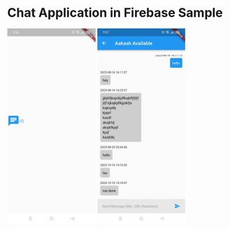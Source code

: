 # Chat Application in Firebase Sample

<div float="left">
  <img src="assets/1.jpg" width="40%"  style="display:inline;"/>
  <img src="assets/2.jpg" width="40%" style="display:inline;" />
</div>

<!-- ![First Image](https://github.com/aakashstha/chatApp_firebase_sample/blob/main/assets/1.jpg?raw=true) -->
